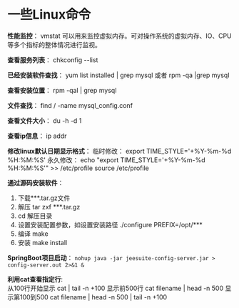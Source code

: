 # 一些Linux命令

**性能监控**：
vmstat 可以用来监控虚拟内存。可对操作系统的虚拟内存、IO、CPU等多个指标的整体情况进行监视。

**查看服务列表**：
chkconfig --list

**已经安装软件查找**：
yum list installed | grep mysql 或者
rpm -qa |grep mysql

**查看安装位置**：
rpm -qal | grep mysql

**文件查找**：
find / -name mysql_config.conf

**查看文件大小**：
du -h -d 1

**查看ip信息**：
ip addr

**修改linux默认日期显示格式**：
临时修改：
export TIME_STYLE='+%Y-%m-%d %H:%M:%S'
永久修改：
echo "export TIME_STYLE='+%Y-%m-%d %H:%M:%S'" >> /etc/profile
source /etc/profile

**通过源码安装软件**：

1. 下载***.tar.gz文件
2. 解压 tar zxf ***.tar.gz
3. cd 解压目录
4. 设置安装配置参数，如设置安装路径 ./configure PREFIX=/opt/***
5. 编译 make
6. 安装 make install

**SpringBoot项目启动**：
`nohup java -jar jeesuite-config-server.jar > config-server.out 2>&1 &`

**利用cat查看指定行**:  
从100行开始显示 cat | tail -n +100
显示前500行 cat filename | head -n 500
显示第100到500 cat filename | head -n 500 | tail -n +100


